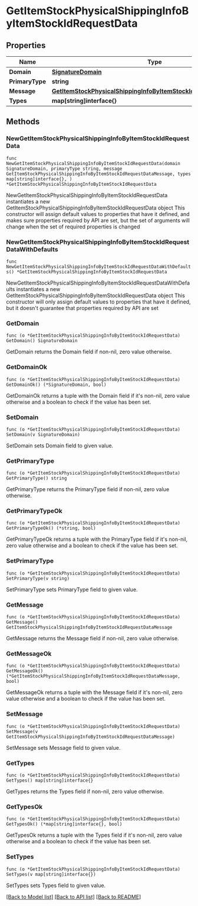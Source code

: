 # GetItemStockPhysicalShippingInfoByItemStockIdRequestData

## Properties

Name | Type | Description | Notes
------------ | ------------- | ------------- | -------------
**Domain** | [**SignatureDomain**](SignatureDomain.md) |  | 
**PrimaryType** | **string** |  | 
**Message** | [**GetItemStockPhysicalShippingInfoByItemStockIdRequestDataMessage**](GetItemStockPhysicalShippingInfoByItemStockIdRequestDataMessage.md) |  | 
**Types** | **map[string]interface{}** |  | 

## Methods

### NewGetItemStockPhysicalShippingInfoByItemStockIdRequestData

`func NewGetItemStockPhysicalShippingInfoByItemStockIdRequestData(domain SignatureDomain, primaryType string, message GetItemStockPhysicalShippingInfoByItemStockIdRequestDataMessage, types map[string]interface{}, ) *GetItemStockPhysicalShippingInfoByItemStockIdRequestData`

NewGetItemStockPhysicalShippingInfoByItemStockIdRequestData instantiates a new GetItemStockPhysicalShippingInfoByItemStockIdRequestData object
This constructor will assign default values to properties that have it defined,
and makes sure properties required by API are set, but the set of arguments
will change when the set of required properties is changed

### NewGetItemStockPhysicalShippingInfoByItemStockIdRequestDataWithDefaults

`func NewGetItemStockPhysicalShippingInfoByItemStockIdRequestDataWithDefaults() *GetItemStockPhysicalShippingInfoByItemStockIdRequestData`

NewGetItemStockPhysicalShippingInfoByItemStockIdRequestDataWithDefaults instantiates a new GetItemStockPhysicalShippingInfoByItemStockIdRequestData object
This constructor will only assign default values to properties that have it defined,
but it doesn't guarantee that properties required by API are set

### GetDomain

`func (o *GetItemStockPhysicalShippingInfoByItemStockIdRequestData) GetDomain() SignatureDomain`

GetDomain returns the Domain field if non-nil, zero value otherwise.

### GetDomainOk

`func (o *GetItemStockPhysicalShippingInfoByItemStockIdRequestData) GetDomainOk() (*SignatureDomain, bool)`

GetDomainOk returns a tuple with the Domain field if it's non-nil, zero value otherwise
and a boolean to check if the value has been set.

### SetDomain

`func (o *GetItemStockPhysicalShippingInfoByItemStockIdRequestData) SetDomain(v SignatureDomain)`

SetDomain sets Domain field to given value.


### GetPrimaryType

`func (o *GetItemStockPhysicalShippingInfoByItemStockIdRequestData) GetPrimaryType() string`

GetPrimaryType returns the PrimaryType field if non-nil, zero value otherwise.

### GetPrimaryTypeOk

`func (o *GetItemStockPhysicalShippingInfoByItemStockIdRequestData) GetPrimaryTypeOk() (*string, bool)`

GetPrimaryTypeOk returns a tuple with the PrimaryType field if it's non-nil, zero value otherwise
and a boolean to check if the value has been set.

### SetPrimaryType

`func (o *GetItemStockPhysicalShippingInfoByItemStockIdRequestData) SetPrimaryType(v string)`

SetPrimaryType sets PrimaryType field to given value.


### GetMessage

`func (o *GetItemStockPhysicalShippingInfoByItemStockIdRequestData) GetMessage() GetItemStockPhysicalShippingInfoByItemStockIdRequestDataMessage`

GetMessage returns the Message field if non-nil, zero value otherwise.

### GetMessageOk

`func (o *GetItemStockPhysicalShippingInfoByItemStockIdRequestData) GetMessageOk() (*GetItemStockPhysicalShippingInfoByItemStockIdRequestDataMessage, bool)`

GetMessageOk returns a tuple with the Message field if it's non-nil, zero value otherwise
and a boolean to check if the value has been set.

### SetMessage

`func (o *GetItemStockPhysicalShippingInfoByItemStockIdRequestData) SetMessage(v GetItemStockPhysicalShippingInfoByItemStockIdRequestDataMessage)`

SetMessage sets Message field to given value.


### GetTypes

`func (o *GetItemStockPhysicalShippingInfoByItemStockIdRequestData) GetTypes() map[string]interface{}`

GetTypes returns the Types field if non-nil, zero value otherwise.

### GetTypesOk

`func (o *GetItemStockPhysicalShippingInfoByItemStockIdRequestData) GetTypesOk() (*map[string]interface{}, bool)`

GetTypesOk returns a tuple with the Types field if it's non-nil, zero value otherwise
and a boolean to check if the value has been set.

### SetTypes

`func (o *GetItemStockPhysicalShippingInfoByItemStockIdRequestData) SetTypes(v map[string]interface{})`

SetTypes sets Types field to given value.



[[Back to Model list]](../README.md#documentation-for-models) [[Back to API list]](../README.md#documentation-for-api-endpoints) [[Back to README]](../README.md)


